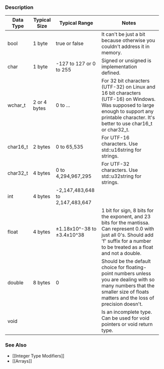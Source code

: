 ### Description

| Data Type | Typical Size | Typical Range | Notes |
| - | - | - | - |
| bool | 1 byte | true or false | It can't be just a bit because otherwise you couldn't address it in memory. |
| char | 1 byte | -127 to 127 or 0 to 255 | Signed or unsigned is implementation defined. |
| wchar_t | 2 or 4 bytes | 0 to ... | For 32 bit characters (UTF-32) on Linux and 16 bit characters (UTF-16) on Windows. Was supposed to large enough to support any printable character. It's better to use char16_t or char32_t. |
| char16_t | 2 bytes | 0 to 65,535 | For UTF-16 characters. Use std::u16string for strings.|
| char32_t | 4 bytes | 0 to 4,294,967,295 | For UTF-32 characters. Use std::u32string for strings. |
| int | 4 bytes | -2,147,483,648 to 2,147,483,647 | |
| float | 4 bytes | ±1.18x10^-38 to ±3.4x10^38 | 1 bit for sign, 8 bits for the exponent, and 23 bits for the mantissa. Can represent 0.0 with just all 0's. Should add 'f' suffix for a number to be treated as a float and not a double. |
| double | 8 bytes | 0 | Should be the default choice for floating-point numbers unless you are dealing with so many numbers that the smaller size of floats matters and the loss of precision doesn't. |
| void | | | Is an incomplete type. Can be used for void pointers or void return type. |

### See Also
* [[Integer Type Modifiers]]
* [[Arrays]]
